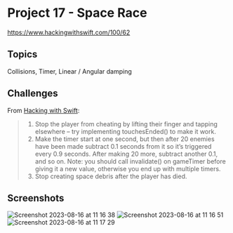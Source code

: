 # Project 17 - Space Race

https://www.hackingwithswift.com/100/62

## Topics

Collisions, Timer, Linear / Angular damping

## Challenges

From [Hacking with Swift](https://www.hackingwithswift.com/read/17/5/wrap-up):
>1. Stop the player from cheating by lifting their finger and tapping elsewhere – try implementing touchesEnded() to make it work.
>2. Make the timer start at one second, but then after 20 enemies have been made subtract 0.1 seconds from it so it’s triggered every 0.9 seconds. After making 20 more, subtract another 0.1, and so on. Note: you should call invalidate() on gameTimer before giving it a new value, otherwise you end up with multiple timers.
>3. Stop creating space debris after the player has died.


## Screenshots
![Screenshot 2023-08-16 at 11 16 38](https://github.com/juliobraganca/100-days-of-swift/assets/127988357/d60e9da0-ffe4-45ec-8510-890056c4d443)
![Screenshot 2023-08-16 at 11 16 51](https://github.com/juliobraganca/100-days-of-swift/assets/127988357/bd964cce-c417-4bd4-be05-e1eb8754240d)
![Screenshot 2023-08-16 at 11 17 29](https://github.com/juliobraganca/100-days-of-swift/assets/127988357/218104f3-610a-4b91-892d-8b509c1e4ab1)
